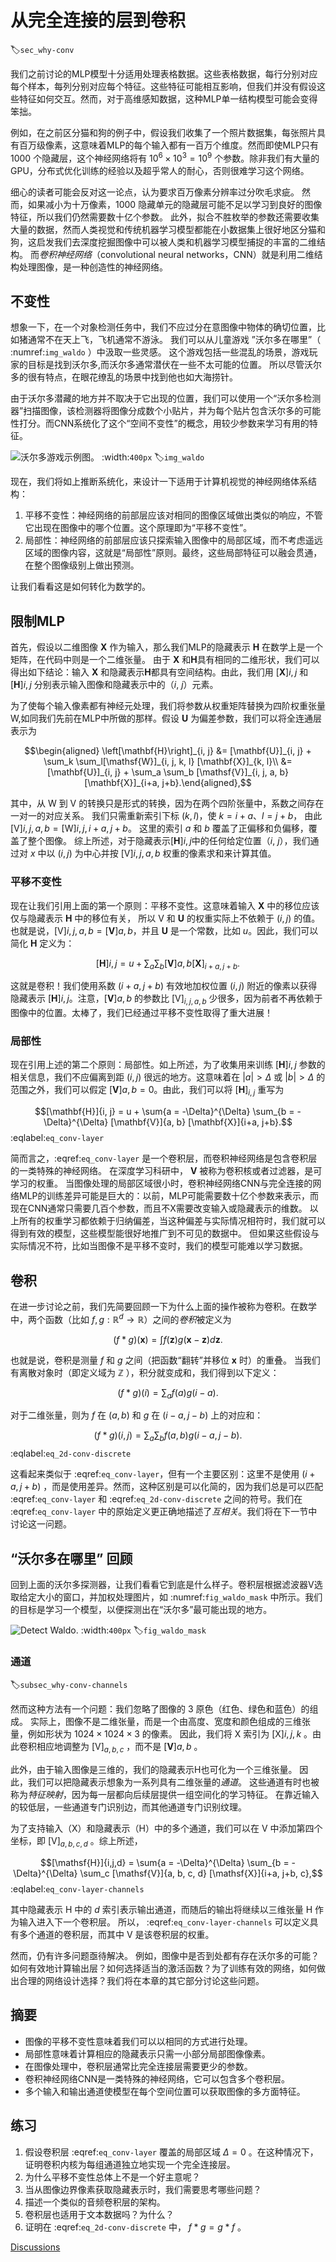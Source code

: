 # 从完全连接的层到卷积
:label:`sec_why-conv`

我们之前讨论的MLP模型十分适用处理表格数据。这些表格数据，每行分别对应每个样本，每列分别对应每个特征。这些特征可能相互影响，但我们并没有假设这些特征如何交互。然而，对于高维感知数据，这种MLP单一结构模型可能会变得笨拙。


例如，在之前区分猫和狗的例子中，假设我们收集了一个照片数据集，每张照片具有百万级像素，这意味着MLP的每个输入都有一百万个维度。然而即使MLP只有 $1000$ 个隐藏层，这个神经网络将有 $10^6 \times 10^3 = 10^9$ 个参数。除非我们有大量的GPU，分布式优化训练的经验以及超乎常人的耐心，否则很难学习这个网络。


细心的读者可能会反对这一论点，认为要求百万像素分辨率过分吹毛求疵。
然而，如果减小为十万像素，$1000$ 隐藏单元的隐藏层可能不足以学习到良好的图像特征，所以我们仍然需要数十亿个参数。
此外，拟合不胜枚举的参数还需要收集大量的数据，然而人类视觉和传统机器学习模型都能在小数据集上很好地区分猫和狗，这启发我们去深度挖掘图像中可以被人类和机器学习模型捕捉的丰富的二维结构。
而*卷积神经网络*（convolutional neural networks，CNN）就是利用二维结构处理图像，是一种创造性的神经网络。


## 不变性

想象一下，在一个对象检测任务中，我们不应过分在意图像中物体的确切位置，比如猪通常不在天上飞，飞机通常不游泳。
我们可以从儿童游戏 ”沃尔多在哪里”（ :numref:`img_waldo` ）中汲取一些灵感。
这个游戏包括一些混乱的场景，游戏玩家的目标是找到沃尔多,而沃尔多通常潜伏在一些不太可能的位置。
所以尽管沃尔多的很有特点，在眼花缭乱的场景中找到他也如大海捞针。

由于沃尔多潜藏的地方并不取决于它出现的位置，我们可以使用一个“沃尔多检测器”扫描图像，该检测器将图像分成数个小贴片，并为每个贴片包含沃尔多的可能性打分。而CNN系统化了这个“空间不变性”的概念，用较少参数来学习有用的特征。


![沃尔多游戏示例图。](../img/where-wally-walker-books.jpg)
:width:`400px`
:label:`img_waldo`


现在，我们将如上推断系统化，来设计一下适用于计算机视觉的神经网络体系结构：

1. 平移不变性：神经网络的前部层应该对相同的图像区域做出类似的响应，不管它出现在图像中的哪个位置。这个原理即为“平移不变性”。
1. 局部性：神经网络的前部层应该只探索输入图像中的局部区域，而不考虑遥远区域的图像内容，这就是“局部性”原则。最终，这些局部特征可以融会贯通，在整个图像级别上做出预测。

让我们看看这是如何转化为数学的。



## 限制MLP

首先，假设以二维图像 $\mathbf{X}$ 作为输入，那么我们MLP的隐藏表示 $\mathbf{H}$ 在数学上是一个矩阵，在代码中则是一个二维张量。
由于 $\mathbf{X}$ 和$\mathbf{H}$具有相同的二维形状，我们可以得出如下结论：输入 $\mathbf{X}$ 和隐藏表示$\mathbf{H}$都具有空间结构。由此，我们用  $[\mathbf{X}]{i, j}$ 和 $[\mathbf{H}]{i, j}$ 分别表示输入图像和隐藏表示中的（$i$, $j$）元素。

为了使每个输入像素都有神经元处理，我们将参数从权重矩阵替换为四阶权重张量 $\mathsf{W}$,如同我们先前在MLP中所做的那样。假设 $\mathbf{U}$ 为偏差参数，我们可以将全连通层表示为

$$\begin{aligned} \left[\mathbf{H}\right]_{i, j} &= [\mathbf{U}]_{i, j} + \sum_k \sum_l[\mathsf{W}]_{i, j, k, l}  [\mathbf{X}]_{k, l}\\ &=  [\mathbf{U}]_{i, j} +
\sum_a \sum_b [\mathsf{V}]_{i, j, a, b}  [\mathbf{X}]_{i+a, j+b}.\end{aligned},$$

其中，从 $\mathsf{W}$ 到 $\mathsf{V}$ 的转换只是形式的转换，因为在两个四阶张量中，系数之间存在一对一的对应关系。
我们只需重新索引下标 $(k, l)$，使 $k = i+a$、$l = j+b$， 由此  $[\mathsf{V}]{i, j, a, b} = [\mathsf{W}]{i, j, i+a, j+b}$。
这里的索引 $a$ 和 $b$ 覆盖了正偏移和负偏移，覆盖了整个图像。
综上所述，对于隐藏表示$[\mathbf{H}]{i, j}$中的任何给定位置（$i$, $j$），我们通过对 $x$ 中以 $(i, j)$ 为中心并按 $[\mathsf{V}]{i, j, a, b}$ 权重的像素求和来计算其值。


### 平移不变性

现在让我们引用上面的第一个原则：平移不变性。这意味着输入 $\mathbf{X}$ 中的移位应该仅与隐藏表示 $\mathbf{H}$ 中的移位有关， 所以 $\mathsf{V}$ 和 $\mathbf{U}$ 的权重实际上不依赖于 $(i, j)$ 的值。也就是说，$[\mathsf{V}]{i, j, a, b} = [\mathbf{V}]{a, b}$，并且 $\mathbf{U}$ 是一个常数，比如 $u$。因此，我们可以简化 $\mathbf{H}$ 定义为：


$$[\mathbf{H}]{i, j} = u + \sum_a\sum_b [\mathbf{V}]{a, b} [\mathbf{X}]_{i+a, j+b}.$$


这就是卷积！我们使用系数 $(i+a, j+b)$ 有效地加权位置 $(i, j)$ 附近的像素以获得隐藏表示 $[\mathbf{H}]{i, j}$。注意，$[\mathbf{V}]{a, b}$ 的参数比 $[\mathsf{V}]_{i, j, a, b}$ 少很多，因为前者不再依赖于图像中的位置。太棒了，我们已经通过平移不变性取得了重大进展！


### 局部性

现在引用上述的第二个原则：局部性。如上所述，为了收集用来训练 $[\mathbf{H}]{i, j}$ 参数的相关信息，我们不应偏离到距 $(i, j)$ 很远的地方。这意味着在 $|a|> \Delta$ 或 $|b| > \Delta$ 的范围之外，我们可以假定 $[\mathbf{V}]{a, b} = 0$。由此，我们可以将 $[\mathbf{H}]_{i, j}$ 重写为

$$[\mathbf{H}]{i, j} = u + \sum{a = -\Delta}^{\Delta} \sum_{b = -\Delta}^{\Delta} [\mathbf{V}]{a, b} [\mathbf{X}]{i+a, j+b}.$$ :eqlabel:`eq_conv-layer`

简而言之，:eqref:`eq_conv-layer` 是一个卷积层，而卷积神经网络是包含卷积层的一类特殊的神经网络。
在深度学习科研中， $\mathbf{V}$ 被称为卷积核或者过滤器，是可学习的权重。
当图像处理的局部区域很小时，卷积神经网络CNN与完全连接的网络MLP的训练差异可能是巨大的：以前，MLP可能需要数十亿个参数来表示，而现在CNN通常只需要几百个参数，而且不X需要改变输入或隐藏表示的维数。
以上所有的权重学习都依赖于归纳偏差，当这种偏差与实际情况相符时，我们就可以得到有效的模型，这些模型能很好地推广到不可见的数据中。
但如果这些假设与实际情况不符，比如当图像不是平移不变时，我们的模型可能难以学习数据。



## 卷积

在进一步讨论之前，我们先简要回顾一下为什么上面的操作被称为卷积。在数学中，两个函数（比如 $f, g: \mathbb{R}^d \to \mathbb{R}$）之间的*卷积*被定义为

$$(f * g)(\mathbf{x}) = \int f(\mathbf{z}) g(\mathbf{x}-\mathbf{z}) d\mathbf{z}.$$

也就是说，卷积是测量 $f$ 和 $g$ 之间（把函数“翻转”并移位 $\mathbf{x}$ 时）的重叠。
当我们有离散对象时（即定义域为 $\mathbb{Z}$ ），积分就变成和，我们得到以下定义：

$$(f * g)(i) = \sum_a f(a) g(i-a).$$

对于二维张量，则为 $f$ 在 $(a, b)$ 和 $g$ 在 $(i-a, j-b)$ 上的对应和：

$$(f * g)(i, j) = \sum_a\sum_b f(a, b) g(i-a, j-b).$$
:eqlabel:`eq_2d-conv-discrete`

这看起来类似于 :eqref:`eq_conv-layer`，但有一个主要区别：这里不是使用 $(i+a, j+b)$ ，而是使用差异。然而，这种区别是可以化简的，因为我们总是可以匹配 :eqref:`eq_conv-layer` 和 :eqref:`eq_2d-conv-discrete` 之间的符号。我们在 :eqref:`eq_conv-layer` 中的原始定义更正确地描述了*互相关*。我们将在下一节中讨论这一问题。


## “沃尔多在哪里” 回顾

回到上面的沃尔多探测器，让我们看看它到底是什么样子。卷积层根据滤波器$\mathsf{V}$选取给定大小的窗口，并加权处理图片，如 :numref:`fig_waldo_mask` 中所示。我们的目标是学习一个模型，以便探测出在“沃尔多”最可能出现的地方。

![Detect Waldo.](../img/waldo-mask.jpg)
:width:`400px`
:label:`fig_waldo_mask`


### 通道
:label:`subsec_why-conv-channels`

然而这种方法有一个问题：我们忽略了图像的 3 原色（红色、绿色和蓝色）的组成。
实际上，图像不是二维张量，而是一个由高度、宽度和颜色组成的三维张量，例如形状为 $1024 \times 1024 \times 3$ 的像素。
因此，我们将 $\mathsf{X}$ 索引为 $[\mathsf{X}]{i, j, k}$ 。由此卷积相应地调整为 $[\mathsf{V}]_{a,b,c}$ ，而不是 $[\mathbf{V}]{a,b}$ 。

此外，由于输入图像是三维的，我们的隐藏表示$\mathsf{H}$也可化为一个三维张量。
因此，我们可以把隐藏表示想象为一系列具有二维张量的*通道*。
这些通道有时也被称为*特征映射*，因为每一层都向后续层提供一组空间化的学习特征。
在靠近输入的较低层，一些通道专门识别边，而其他通道专门识别纹理。

为了支持输入（$\mathsf{X}$）和隐藏表示（$\mathsf{H}$）中的多个通道，我们可以在 $\mathsf{V}$ 中添加第四个坐标，即 $[\mathsf{V}]_{a, b, c, d}$ 。综上所述，

$$[\mathsf{H}]{i,j,d} = \sum{a = -\Delta}^{\Delta} \sum_{b = -\Delta}^{\Delta} \sum_c [\mathsf{V}]{a, b, c, d} [\mathsf{X}]{i+a, j+b, c},$$ 
:eqlabel:`eq_conv-layer-channels`

其中隐藏表示 $\mathsf{H}$ 中的 $d$ 索引表示输出通道，而随后的输出将继续以三维张量 $\mathsf{H}$ 作为输入进入下一个卷积层。
所以， :eqref:`eq_conv-layer-channels` 可以定义具有多个通道的卷积层，而其中 $\mathsf{V}$ 是该卷积层的权重。

然而，仍有许多问题亟待解决。
例如，图像中是否到处都有存在沃尔多的可能？如何有效地计算输出层？如何选择适当的激活函数？为了训练有效的网络，如何做出合理的网络设计选择？我们将在本章的其它部分讨论这些问题。



## 摘要

- 图像的平移不变性意味着我们可以以相同的方式进行处理。
- 局部性意味着计算相应的隐藏表示只需一小部分局部图像像素。
- 在图像处理中，卷积层通常比完全连接层需要更少的参数。
- 卷积神经网络CNN是一类特殊的神经网络，它可以包含多个卷积层。
- 多个输入和输出通道使模型在每个空间位置可以获取图像的多方面特征。



## 练习

1. 假设卷积层 :eqref:`eq_conv-layer` 覆盖的局部区域  $\Delta = 0$  。在这种情况下，证明卷积内核为每组通道独立地实现一个完全连接层。
1. 为什么平移不变性总体上不是一个好主意呢？
1. 当从图像边界像素获取隐藏表示时，我们需要思考哪些问题？
1. 描述一个类似的音频卷积层的架构。
1. 卷积层也适用于文本数据吗？为什么？
1. 证明在 :eqref:`eq_2d-conv-discrete` 中，  $f * g = g * f$  。

[Discussions](https://discuss.d2l.ai/t/64)
